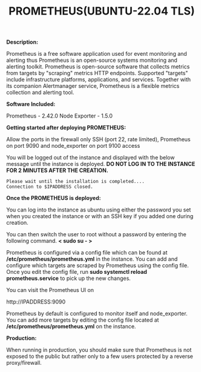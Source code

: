 ﻿---
title: PROMETHEUS(UBUNTU-22.04 TLS)
sidebar_label: PROMETHEUS
---

**Description:**

Prometheus is a free software application used for event monitoring and alerting thus Prometheus is an open-source systems monitoring and alerting toolkit. Prometheus is open-source software that collects metrics from targets by "scraping" metrics HTTP endpoints.  Supported "targets" include infrastructure platforms, applications, and services. Together with its companion Alertmanager service, Prometheus is a flexible metrics collection and alerting tool.

**Software Included:**

Prometheus - 2.42.0
Node Exporter - 1.5.0

**Getting started after deploying PROMETHEUS:**

Allow the ports in the firewall only SSH (port 22, rate limited), Prometheus on port 9090 and node_exporter on port 9100 access

You will be logged out of the instance and displayed with the below message until the instance is deployed.  **DO NOT LOG IN TO THE INSTANCE FOR 2 MINUTES AFTER THE CREATION.**

```
Please wait until the installation is completed....
Connection to $IPADDRESS closed.
```

**Once the PROMETHEUS is deployed:**

You can log into the instance as ubuntu using either the password you set when you created the instance or with an SSH key if you added one during creation.

You can then switch the user to root without a password by entering the following command.  **< sudo su - >**

Prometheus is configured via a config file which can be found at **/etc/prometheus/prometheus.yml** in the instance. You can add and configure which targets are scraped by Prometheus using the config file. Once you edit the config file, run **sudo systemctl reload prometheus.service** to pick up the new changes.

You can visit the Prometheus UI on

http://IPADDRESS:9090

Prometheus by default is configured to monitor itself and node_exporter. You can add more targets by editing the config file located at **/etc/prometheus/prometheus.yml** on the instance.

**Production:**

When running in production, you should make sure that Prometheus is not exposed to the public but rather only to a few users protected by a reverse proxy/firewall.
